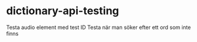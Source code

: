 # dictionary-api-testing
 
Testa audio element med test ID
Testa när man söker efter ett ord som inte finns